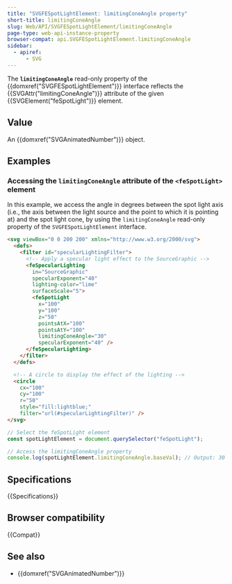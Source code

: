 ```yaml
---
title: "SVGFESpotLightElement: limitingConeAngle property"
short-title: limitingConeAngle
slug: Web/API/SVGFESpotLightElement/limitingConeAngle
page-type: web-api-instance-property
browser-compat: api.SVGFESpotLightElement.limitingConeAngle
sidebar:
  - apiref:
      - SVG
---
```


The **`limitingConeAngle`** read-only property of the {{domxref("SVGFESpotLightElement")}} interface reflects the {{SVGAttr("limitingConeAngle")}} attribute of the given {{SVGElement("feSpotLight")}} element.

## Value

An {{domxref("SVGAnimatedNumber")}} object.

## Examples

### Accessing the `limitingConeAngle` attribute of the `<feSpotLight>` element

In this example, we access the angle in degrees between the spot light axis (i.e., the axis between the light source and the point to which it is pointing at) and the spot light cone, by using the `limitingConeAngle` read-only property of the `SVGFESpotLightElement` interface.

```html
<svg viewBox="0 0 200 200" xmlns="http://www.w3.org/2000/svg">
  <defs>
    <filter id="specularLightingFilter">
      <!-- Apply a specular light effect to the SourceGraphic -->
      <feSpecularLighting
        in="SourceGraphic"
        specularExponent="40"
        lighting-color="lime"
        surfaceScale="5">
        <feSpotLight
          x="100"
          y="100"
          z="50"
          pointsAtX="100"
          pointsAtY="100"
          limitingConeAngle="30"
          specularExponent="40" />
      </feSpecularLighting>
    </filter>
  </defs>

  <!-- A circle to display the effect of the lighting -->
  <circle
    cx="100"
    cy="100"
    r="50"
    style="fill:lightblue;"
    filter="url(#specularLightingFilter)" />
</svg>
```

```js
// Select the feSpotLight element
const spotLightElement = document.querySelector("feSpotLight");

// Access the limitingConeAngle property
console.log(spotLightElement.limitingConeAngle.baseVal); // Output: 30
```

## Specifications

{{Specifications}}

## Browser compatibility

{{Compat}}

## See also

- {{domxref("SVGAnimatedNumber")}}
